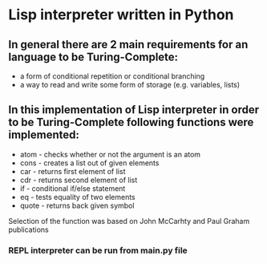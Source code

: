 # Lisp interpreter written in Python

## In general there are 2 main requirements for an language to be Turing-Complete:
- a form of conditional repetition or conditional branching
- a way to read and write some form of storage (e.g. variables, lists)

## In this implementation of Lisp interpreter in order to be Turing-Complete following functions were implemented:
- atom - checks whether or not the argument is an atom
- cons - creates a list out of given elements
- car - returns first element of list
- cdr - returns second element of list
- if - conditional if/else statement
- eq - tests equality of two elements
- quote - returns back given symbol

Selection of the function was based on John McCarhty and Paul Graham publications

### REPL interpreter can be run from main.py file
